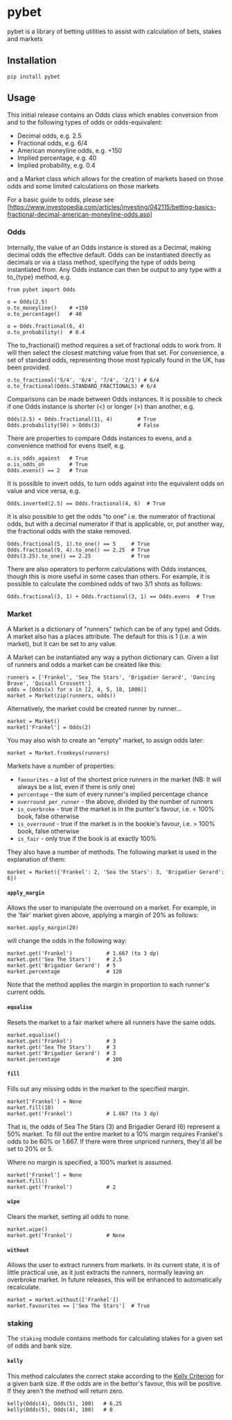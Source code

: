 # pybet

pybet is a library of betting utilities to assist with calculation of bets, stakes and markets

## Installation

`pip install pybet`

## Usage

This initial release contains an Odds class which enables conversion from and to the following types of odds or odds-equivalent:

- Decimal odds, e.g. 2.5
- Fractional odds, e.g. 6/4
- American moneyline odds, e.g. +150
- Implied percentage, e.g. 40
- Implied probability, e.g. 0.4

and a Market class which allows for the creation of markets based on those odds and some limited calculations on those markets

For a basic guide to odds, please see [https://www.investopedia.com/articles/investing/042115/betting-basics-fractional-decimal-american-moneyline-odds.asp]

### Odds

Internally, the value of an Odds instance is stored as a Decimal, making decimal odds the effective default.
Odds can be instantiated directly as decimals or via a class method, specifying the type of odds being instantiated from.
Any Odds instance can then be output to any type with a to\_{type} method, e.g.

```
from pybet import Odds

o = Odds(2.5)
o.to_moneyline()    # +150
o.to_percentage()   # 40

o = Odds.fractional(6, 4)
o.to_probability()  # 0.4
```

The to_fractional() method requires a set of fractional odds to work from. It will then select the closest matching value
from that set. For convenience, a set of standard odds, representing those most typically found in the UK, has been provided.

```
o.to_fractional('5/4', '6/4', '7/4', '2/1') # 6/4
o.to_fractional(Odds.STANDARD_FRACTIONALS) # 6/4
```

Comparisons can be made between Odds instances. It is possible to check if one Odds instance is shorter (<)
or longer (>) than another, e.g.

```
Odds(2.5) < Odds.fractional(11, 4)        # True
Odds.probability(50) > Odds(3)            # False
```

There are properties to compare Odds instances to evens, and a convenience method for evens itself, e.g.

```
o.is_odds_against   # True
o.is_odds_on        # True
Odds.evens() == 2   # True
```

It is possible to invert odds, to turn odds against into the equivalent odds on value and vice versa, e.g.

```
Odds.inverted(2.5) == Odds.fractional(4, 6)  # True
```

It is also possible to get the odds "to one" i.e. the numerator of fractional odds, but with a decimal numerator if that is applicable,
or, put another way, the fractional odds with the stake removed.

```
Odds.fractional(5, 1).to_one() == 5     # True
Odds.fractional(9, 4).to_one() == 2.25  # True
Odds(3.25).to_one() == 2.25             # True
```

There are also operators to perform calculations with Odds instances, though this is more useful in some cases than others.
For example, it is possible to calculate the combined odds of two 3/1 shots as follows:

```
Odds.fractional(3, 1) + Odds.fractional(3, 1) == Odds.evens  # True
```

### Market

A Market is a dictionary of "runners" (which can be of any type) and Odds. A market also has a places attribute. The
default for this is 1 (i.e. a win market), but it can be set to any value.

A Market can be instantiated any way a python dictionary can. Given a list of runners and odds a market can be created like this:

```
runners = ['Frankel', 'Sea The Stars', 'Brigadier Gerard', 'Dancing Brave', 'Quixall Crossett']
odds = [Odds(x) for x in [2, 4, 5, 10, 1000]]
market = Market(zip(runners, odds))
```

Alternatively, the market could be created runner by runner...

```
market = Market()
market['Frankel'] = Odds(2)
```

You may also wish to create an "empty" market, to assign odds later:

```
market = Market.fromkeys(runners)
```

Markets have a number of properties:

- `favourites` - a list of the shortest price runners in the market (NB: It will always be a list, even if there is only one)
- `percentage` - the sum of every runner's implied percentage chance
- `overround_per_runner` - the above, divided by the number of runners
- `is_overbroke` - true if the market is in the punter's favour, i.e. < 100% book, false otherwise
- `is_overround` - true if the market is in the bookie's favour, i.e. > 100% book, false otherwise
- `is_fair` - only true if the book is at exactly 100%

They also have a number of methods. The following market is used in the explanation of them:

```
market = Market({'Frankel': 2, 'Sea the Stars': 3, 'Brigadier Gerard': 6})
```

#### `apply_margin`

Allows the user to manipulate the overround on a market. For example, in the 'fair' market given above, applying a margin of 20% as follows:

```
market.apply_margin(20)
```

will change the odds in the following way:

```
market.get('Frankel')           # 1.667 (to 3 dp)
market.get('Sea The Stars')     # 2.5
market.get('Brigadier Gerard')  # 5
market.percentage               # 120
```

Note that the method applies the margin in proportion to each runner's current odds.

#### `equalise`

Resets the market to a fair market where all runners have the same odds.

```
market.equalise()
market.get('Frankel')           # 3
market.get('Sea The Stars')     # 3
market.get('Brigadier Gerard')  # 3
market.percentage               # 100
```

#### `fill`

Fills out any missing odds in the market to the specified margin.

```
market['Frankel'] = None
market.fill(10)
market.get('Frankel')           # 1.667 (to 3 dp)
```

That is, the odds of Sea The Stars (3) and Brigadier Gerard (6) represent a 50% market. To fill out the entire market to a 10% margin requires Frankel's odds to be 60% or 1.667. If there were three unpriced runners, they'd all be set to 20% or 5.

Where no margin is specified, a 100% market is assumed.

```
market['Frankel'] = None
market.fill()
market.get('Frankel')           # 2
```

#### `wipe`

Clears the market, setting all odds to none.

```
market.wipe()
market.get('Frankel')           # None
```

#### `without`

Allows the user to extract runners from markets. In its current state, it is of little practical use, as it just
extracts the runners, normally leaving an overbroke market. In future releases, this will be enhanced to automatically recalculate.

```
market = market.without(['Frankel'])
market.favourites == ['Sea The Stars']  # True
```

### staking

The `staking` module contains methods for calculating stakes for a given set of odds and bank size.

#### `kelly`

This method calculates the correct stake according to the [Kelly Criterion](https://www.investopedia.com/articles/investing/042115/betting-basics-fractional-decimal-american-moneyline-odds.asp) for a given bank size. If the odds are in the bettor's favour, this will be positive.
If they aren't the method will return zero.

```
kelly(Odds(4), Odds(5), 100)   # 6.25
kelly(Odds(5), Odds(4), 100)   # 0
```
